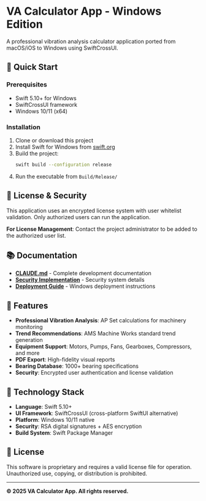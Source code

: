 # VA Calculator App - Windows Edition

A professional vibration analysis calculator application ported from macOS/iOS to Windows using SwiftCrossUI.

## 🎯 **Quick Start**

### **Prerequisites**
- Swift 5.10+ for Windows
- SwiftCrossUI framework
- Windows 10/11 (x64)

### **Installation**
1. Clone or download this project
2. Install Swift for Windows from [swift.org](https://swift.org/install/windows/)
3. Build the project:
   ```bash
   swift build --configuration release
   ```
4. Run the executable from `Build/Release/`

## 🔐 **License & Security**

This application uses an encrypted license system with user whitelist validation. Only authorized users can run the application.

**For License Management**: Contact the project administrator to be added to the authorized user list.

## 📚 **Documentation**

- **[CLAUDE.md](CLAUDE.md)** - Complete development documentation
- **[Security Implementation](Documentation/Security_Implementation.md)** - Security system details
- **[Deployment Guide](Documentation/Deployment_Guide.md)** - Windows deployment instructions

## 🧮 **Features**

- **Professional Vibration Analysis**: AP Set calculations for machinery monitoring
- **Trend Recommendations**: AMS Machine Works standard trend generation
- **Equipment Support**: Motors, Pumps, Fans, Gearboxes, Compressors, and more
- **PDF Export**: High-fidelity visual reports
- **Bearing Database**: 1000+ bearing specifications
- **Security**: Encrypted user authentication and license validation

## 🚀 **Technology Stack**

- **Language**: Swift 5.10+
- **UI Framework**: SwiftCrossUI (cross-platform SwiftUI alternative)
- **Platform**: Windows 10/11 native
- **Security**: RSA digital signatures + AES encryption
- **Build System**: Swift Package Manager

## 📄 **License**

This software is proprietary and requires a valid license file for operation. Unauthorized use, copying, or distribution is prohibited.

---

**© 2025 VA Calculator App. All rights reserved.**